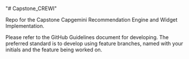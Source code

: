 "# Capstone_CREWI" 

Repo for the Capstone Capgemini Recommendation Engine and Widget Implementation.

Please refer to the GitHub Guidelines document for developing. The preferred standard is to develop using feature branches, named with your initials and the feature being worked on.
